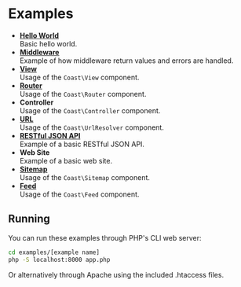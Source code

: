 # Examples

* [**Hello World**](hello-world)  
    Basic hello world.
* [**Middleware**](middleware)  
    Example of how middleware return values and errors are handled.
* [**View**](view)  
    Usage of the `Coast\View` component.
* [**Router**](router)  
    Usage of the `Coast\Router` component.
* **Controller**  
    Usage of the `Coast\Controller` component.
* [**URL**](url)  
    Usage of the `Coast\UrlResolver` component.
* [**RESTful JSON API**](rest)  
    Example of a basic RESTful JSON API.
* **Web Site**  
    Example of a basic web site.
* [**Sitemap**](sitemap)  
    Usage of the `Coast\Sitemap` component.
* [**Feed**](feed)  
    Usage of the `Coast\Feed` component.

## Running

You can run these examples through PHP's CLI web server:

```bash
cd examples/[example name]
php -S localhost:8000 app.php
```

Or alternatively through Apache using the included .htaccess files.